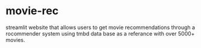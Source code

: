 # movie-rec
streamlit website that allows users to get movie recommendations through a rocommender system using tmbd data base as a referance with over 5000+ movies.
